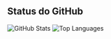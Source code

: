 ## Status do GitHub

![GitHub Stats](https://github-readme-stats.vercel.app/api?username=Lawtzin&show_icons=true&theme=transparent&count_private=true&hide_border=true) ![Top Languages](https://github-readme-stats.vercel.app/api/top-langs/?username=Lawtzin&layout=compact&langs_count=16&theme=transparent&hide_border=true)
